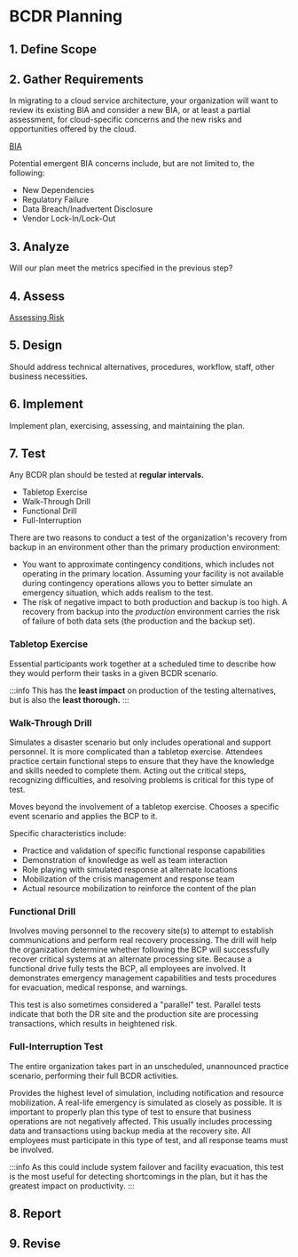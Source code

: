 # BCDR Planning

## 1. Define Scope

## 2. Gather Requirements

In migrating to a cloud service architecture, your organization will want to review its existing BIA and consider a new BIA, or at least a partial assessment, for cloud-specific concerns and the new risks and opportunities offered by the cloud.

[BIA](../business/business-requirements/bia.md)

Potential emergent BIA concerns include, but are not limited to, the following:

- New Dependencies
- Regulatory Failure
- Data Breach/Inadvertent Disclosure
- Vendor Lock-In/Lock-Out

## 3. Analyze

Will our plan meet the metrics specified in the previous step?

## 4. Assess

[Assessing Risk](../risk/risk-management/assessing-risk.md)

## 5. Design

Should address technical alternatives, procedures, workflow, staff, other business necessities.

## 6. Implement

Implement plan, exercising, assessing, and maintaining the plan.

## 7. Test

Any BCDR plan should be tested at **regular intervals.**

- Tabletop Exercise
- Walk-Through Drill
- Functional Drill
- Full-Interruption

There are two reasons to conduct a test of the organization's recovery from backup in an environment other than the primary production environment:

- You want to approximate contingency conditions, which includes not operating in the primary location. Assuming your facility is not available during contingency operations allows you to better simulate an emergency situation, which adds realism to the test.
- The risk of negative impact to both production and backup is too high. A recovery from backup into the *production* environment carries the risk of failure of both data sets \(the production and the backup set\).

### Tabletop Exercise

Essential participants work together at a scheduled time to describe how they would perform their tasks in a given BCDR scenario.

:::info
This has the **least impact** on production of the testing alternatives, but is also the **least thorough.**
:::

### Walk-Through Drill

Simulates a disaster scenario but only includes operational and support personnel. It is more complicated than a tabletop exercise. Attendees practice certain functional steps to ensure that they have the knowledge and skills needed to complete them. Acting out the critical steps, recognizing difficulties, and resolving problems is critical for this type of test.

Moves beyond the involvement of a tabletop exercise. Chooses a specific event scenario and applies the BCP to it.

Specific characteristics include:

- Practice and validation of specific functional response capabilities
- Demonstration of knowledge as well as team interaction
- Role playing with simulated response at alternate locations
- Mobilization of the crisis management and response team
- Actual resource mobilization to reinforce the content of the plan

### Functional Drill

Involves moving personnel to the recovery site\(s\) to attempt to establish communications and perform real recovery processing. The drill will help the organization determine whether following the BCP will successfully recover critical systems at an alternate processing site. Because a functional drive fully tests the BCP, all employees are involved. It demonstrates emergency management capabilities and tests procedures for evacuation, medical response, and warnings.

This test is also sometimes considered a "parallel" test. Parallel tests indicate that both the DR site and the production site are processing transactions, which results in heightened risk. 

### Full-Interruption Test

The entire organization takes part in an unscheduled, unannounced practice scenario, performing their full BCDR activities.

Provides the highest level of simulation, including notification and resource mobilization. A real-life emergency is simulated as closely as possible. It is important to properly plan this type of test to ensure that business operations are not negatively affected. This usually includes processing data and transactions using backup media at the recovery site. All employees must participate in this type of test, and all response teams must be involved.

:::info
As this could include system failover and facility evacuation, this test is the most useful for detecting shortcomings in the plan, but it has the greatest impact on productivity.
:::

## 8. Report

## 9. Revise